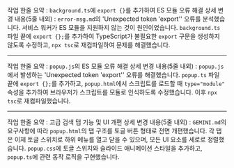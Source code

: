 작업 한줄 요약 : `background.ts`에 `export {}`를 추가하여 ES 모듈 오류 해결
상세 변경 내용(5줄 내외) : `error-msg.md`의 'Unexpected token 'export'' 오류를 분석했습니다. 서비스 워커가 ES 모듈을 지원하지 않는 것이 원인이었습니다. `background.ts` 파일 끝에 `export {};`를 추가하여 TypeScript가 불필요한 `export` 구문을 생성하지 않도록 수정하고, `npx tsc`로 재컴파일하여 문제를 해결했습니다.

---

작업 한줄 요약 : `popup.js`의 ES 모듈 오류 해결
상세 변경 내용(5줄 내외) : `popup.js`에서 발생하는 'Unexpected token 'export'' 오류를 해결했습니다. `popup.ts` 파일 끝에 `export {};`를 추가하고, `popup.html`에서 스크립트를 로드할 때 `type="module"` 속성을 추가하여 브라우저가 스크립트를 모듈로 인식하도록 수정했습니다. 이후 `npx tsc`로 재컴파일했습니다.

---

작업 한줄 요약 : 고급 검색 탭 기능 및 UI 개편
상세 변경 내용(5줄 내외) : `GEMINI.md`의 요구사항에 따라 `popup.html`의 탭 구조를 토글 버튼 형태로 전면 개편했습니다. 각 탭은 이제 토글 스위치로 하위 메뉴를 열고 닫을 수 있으며, 모든 UI 요소를 세로로 정렬했습니다. `popup.css`에 토글 스위치와 슬라이드 애니메이션 스타일을 추가하고, `popup.ts`에 관련 동작 로직을 구현했습니다.